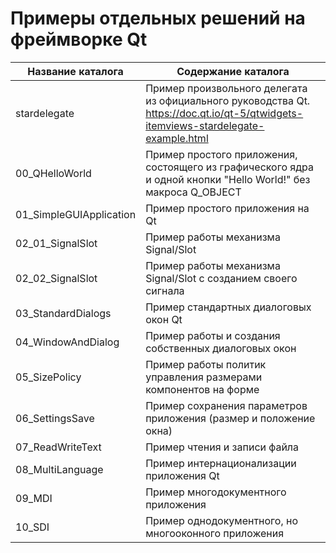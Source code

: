 # Примеры отдельных решений на фреймворке Qt
 

Название каталога                      | Содержание каталога
---------------------------------------|----------------------
stardelegate                           | Пример произвольного делегата из официального руководства Qt. https://doc.qt.io/qt-5/qtwidgets-itemviews-stardelegate-example.html
00_QHelloWorld                         | Пример простого приложения, состоящего из графического ядра и одной кнопки "Hello World!" без макроса Q_OBJECT
01_SimpleGUIApplication                | Пример простого приложения на Qt
02_01_SignalSlot                       | Пример работы механизма Signal/Slot
02_02_SignalSlot                       | Пример работы механизма Signal/Slot с созданием своего сигнала
03_StandardDialogs                     | Пример стандартных диалоговых окон Qt
04_WindowAndDialog                     | Пример работы и создания собственных диалоговых окон
05_SizePolicy                          | Пример работы политик управления размерами компонентов на форме
06_SettingsSave                        | Пример сохранения параметров приложения (размер и положение окна)
07_ReadWriteText                       | Пример чтения и записи файла
08_MultiLanguage                       | Пример интернационализации приложения Qt
09_MDI                                 | Пример многодокументного приложения
10_SDI                                 | Пример однодокументного, но многооконного приложения
